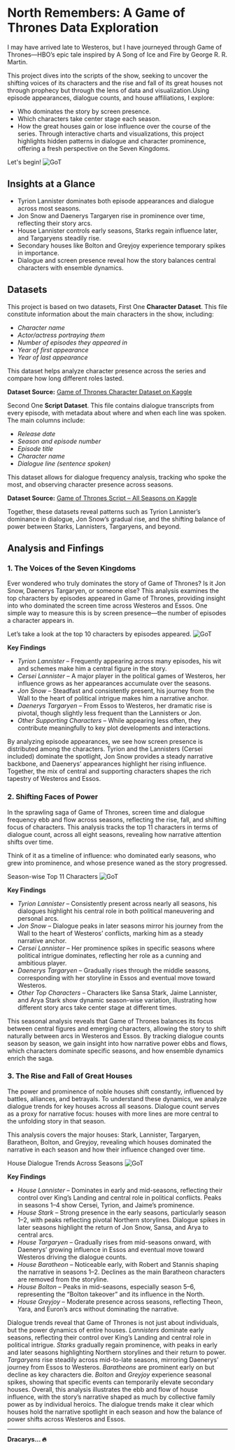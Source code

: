 # North Remembers: A Game of Thrones Data Exploration
I may have arrived late to Westeros, but I have journeyed through Game of Thrones—HBO’s epic tale inspired by A Song of Ice and Fire by George R. R. Martin.

This project dives into the scripts of the show, seeking to uncover the shifting voices of its characters and the rise and fall of its great houses not through prophecy but through the lens of data and visualization.Using episode appearances, dialogue counts, and house affiliations, I explore:

- Who dominates the story by screen presence.
- Which characters take center stage each season.
- How the great houses gain or lose influence over the course of the series.
Through interactive charts and visualizations, this project highlights hidden patterns in dialogue and character prominence, offering a fresh perspective on the Seven Kingdoms.

Let's begin!
![GoT](./visuals/GoT.jpeg)


## Insights at a Glance
- Tyrion Lannister dominates both episode appearances and dialogue across most seasons.
- Jon Snow and Daenerys Targaryen rise in prominence over time, reflecting their story arcs.
- House Lannister controls early seasons, Starks regain influence later, and Targaryens steadily rise.
- Secondary houses like Bolton and Greyjoy experience temporary spikes in importance.
- Dialogue and screen presence reveal how the story balances central characters with ensemble dynamics.


## Datasets
This project is based on two datasets, First One **Character Dataset**. This file constitute information about the main characters in the show, including: 
- *Character name*
- *Actor/actress portraying them*
- *Number of episodes they appeared in*
- *Year of first appearance*
- *Year of last appearance*

This dataset helps analyze character presence across the series and compare how long different roles lasted.


**Dataset Source:** [Game of Thrones Character Dataset on Kaggle](https://www.kaggle.com/datasets/rezaghari/game-of-thrones) 

Second One **Script Dataset**. This file contains dialogue transcripts from every episode, with metadata about where and when each line was spoken. The main columns include: 
- *Release date*
- *Season and episode number*
- *Episode title*
- *Character name* 
- *Dialogue line (sentence spoken)*

This dataset allows for dialogue frequency analysis, tracking who spoke the most, and observing character presence across seasons.

**Dataset Source:** [Game of Thrones Script – All Seasons on Kaggle](https://www.kaggle.com/datasets/albenft/game-of-thrones-script-all-seasons)
  
Together, these datasets reveal patterns such as Tyrion Lannister’s dominance in dialogue, Jon Snow’s gradual rise, and the shifting balance of power between Starks, Lannisters, Targaryens, and beyond.

## Analysis and Finfings
### 1. The Voices of the Seven Kingdoms
Ever wondered who truly dominates the story of Game of Thrones? Is it Jon Snow, Daenerys Targaryen, or someone else? This analysis examines the top characters by episodes appeared in Game of Thrones, providing insight into who dominated the screen time across Westeros and Essos. One simple way to measure this is by screen presence—the number of episodes a character appears in. 

Let’s take a look at the top 10 characters by episodes appeared.
![GoT](./visuals/top_10_got_characters.png)


**Key Findings**

- *Tyrion Lannister*  – Frequently appearing across many episodes, his wit and schemes make him a central figure in the story.
- *Cersei Lannister*  – A major player in the political games of Westeros, her influence grows as her appearances accumulate over the seasons.
- *Jon Snow* – Steadfast and consistently present, his journey from the Wall to the heart of political intrigue makes him a narrative anchor.
- *Daenerys Targaryen*  – From Essos to Westeros, her dramatic rise is pivotal, though slightly less frequent than the Lannisters or Jon.
- *Other Supporting Characters*  – While appearing less often, they contribute meaningfully to key plot developments and interactions.


By analyzing episode appearances, we see how screen presence is distributed among the characters. Tyrion and the Lannisters (Cersei included) dominate the spotlight, Jon Snow provides a steady narrative backbone, and Daenerys’ appearances highlight her rising influence. Together, the mix of central and supporting characters shapes the rich tapestry of Westeros and Essos.




### 2. Shifting Faces of Power
In the sprawling saga of Game of Thrones, screen time and dialogue frequency ebb and flow across seasons, reflecting the rise, fall, and shifting focus of characters. This analysis tracks the top 11 characters in terms of dialogue count, across all eight seasons, revealing how narrative attention shifts over time.

Think of it as a timeline of influence: who dominated early seasons, who grew into prominence, and whose presence waned as the story progressed.

Season-wise Top 11 Characters
![GoT](./visuals/season_wise_top11_characters.png)


**Key Findings**

- *Tyrion Lannister*  – Consistently present across nearly all seasons, his dialogues highlight his central role in both political maneuvering and personal arcs.
- *Jon Snow* – Dialogue peaks in later seasons mirror his journey from the Wall to the heart of Westeros’ conflicts, marking him as a steady narrative anchor.
- *Cersei Lannister*  – Her prominence spikes in specific seasons where political intrigue dominates, reflecting her role as a cunning and ambitious player.
- *Daenerys Targaryen*  – Gradually rises through the middle seasons, corresponding with her storyline in Essos and eventual move toward Westeros.
- *Other Top Characters*  – Characters like Sansa Stark, Jaime Lannister, and Arya Stark show dynamic season-wise variation, illustrating how different story arcs take center stage at different times.

This seasonal analysis reveals that Game of Thrones balances its focus between central figures and emerging characters, allowing the story to shift naturally between arcs in Westeros and Essos. By tracking dialogue counts season by season, we gain insight into how narrative power ebbs and flows, which characters dominate specific seasons, and how ensemble dynamics enrich the saga.




### 3. The Rise and Fall of Great Houses
The power and prominence of noble houses shift constantly, influenced by battles, alliances, and betrayals. To understand these dynamics, we analyze dialogue trends for key houses across all seasons. Dialogue count serves as a proxy for narrative focus: houses with more lines are more central to the unfolding story in that season.

This analysis covers the major houses: Stark, Lannister, Targaryen, Baratheon, Bolton, and Greyjoy, revealing which houses dominated the narrative in each season and how their influence changed over time.

House Dialogue Trends Across Seasons
![GoT](./visuals/got_house_trends_dark.png)


**Key Findings**

- *House Lannister*  – Dominates in early and mid-seasons, reflecting their control over King’s Landing and central role in political conflicts. Peaks in seasons 1–4 show Cersei, Tyrion, and Jaime’s prominence.
- *House Stark*  – Strong presence in the early seasons, particularly season 1–2, with peaks reflecting pivotal Northern storylines. Dialogue spikes in later seasons highlight the return of Jon Snow, Sansa, and Arya to central arcs.
- *House Targaryen*  – Gradually rises from mid-seasons onward, with Daenerys’ growing influence in Essos and eventual move toward Westeros driving the dialogue counts.
- *House Baratheon*  – Noticeable early, with Robert and Stannis shaping the narrative in seasons 1–2. Declines as the main Baratheon characters are removed from the storyline.
- *House Bolton*  – Peaks in mid-seasons, especially season 5–6, representing the “Bolton takeover” and its influence in the North.
- *House Greyjoy*  – Moderate presence across seasons, reflecting Theon, Yara, and Euron’s arcs without dominating the narrative.

Dialogue trends reveal that Game of Thrones is not just about individuals, but the power dynamics of entire houses. *Lannisters* dominate early seasons, reflecting their control over King’s Landing and central role in political intrigue. *Starks* gradually regain prominence, with peaks in early and later seasons highlighting Northern storylines and their return to power. *Targaryens* rise steadily across mid-to-late seasons, mirroring Daenerys’ journey from Essos to Westeros. *Baratheons* are prominent early on but decline as key characters die. *Bolton* and *Greyjoy* experience seasonal spikes, showing that specific events can temporarily elevate secondary houses. Overall, this analysis illustrates the ebb and flow of house influence, with the story’s narrative shaped as much by collective family power as by individual heroics. The dialogue trends make it clear which houses hold the narrative spotlight in each season and how the balance of power shifts across Westeros and Essos.

---

**Dracarys… 🔥**
